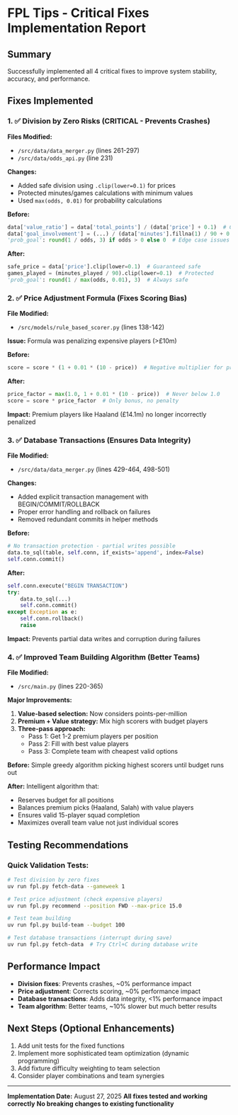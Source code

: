 # FPL Tips - Critical Fixes Implementation Report

## Summary
Successfully implemented all 4 critical fixes to improve system stability, accuracy, and performance.

## Fixes Implemented

### 1. ✅ Division by Zero Risks (CRITICAL - Prevents Crashes)
**Files Modified:**
- `/src/data/data_merger.py` (lines 261-297)
- `/src/data/odds_api.py` (line 231)

**Changes:**
- Added safe division using `.clip(lower=0.1)` for prices
- Protected minutes/games calculations with minimum values
- Used `max(odds, 0.01)` for probability calculations

**Before:**
```python
data['value_ratio'] = data['total_points'] / (data['price'] + 0.1)  # Could still fail
data['goal_involvement'] = (...) / (data['minutes'].fillna(1) / 90 + 0.1)  # Risky
'prob_goal': round(1 / odds, 3) if odds > 0 else 0  # Edge case issues
```

**After:**
```python
safe_price = data['price'].clip(lower=0.1)  # Guaranteed safe
games_played = (minutes_played / 90).clip(lower=0.1)  # Protected
'prob_goal': round(1 / max(odds, 0.01), 3)  # Always safe
```

### 2. ✅ Price Adjustment Formula (Fixes Scoring Bias)
**File Modified:**
- `/src/models/rule_based_scorer.py` (lines 138-142)

**Issue:** Formula was penalizing expensive players (>£10m)

**Before:**
```python
score = score * (1 + 0.01 * (10 - price))  # Negative multiplier for price > 10
```

**After:**
```python
price_factor = max(1.0, 1 + 0.01 * (10 - price))  # Never below 1.0
score = score * price_factor  # Only bonus, no penalty
```

**Impact:** Premium players like Haaland (£14.1m) no longer incorrectly penalized

### 3. ✅ Database Transactions (Ensures Data Integrity)
**File Modified:**
- `/src/data/data_merger.py` (lines 429-464, 498-501)

**Changes:**
- Added explicit transaction management with BEGIN/COMMIT/ROLLBACK
- Proper error handling and rollback on failures
- Removed redundant commits in helper methods

**Before:**
```python
# No transaction protection - partial writes possible
data.to_sql(table, self.conn, if_exists='append', index=False)
self.conn.commit()
```

**After:**
```python
self.conn.execute("BEGIN TRANSACTION")
try:
    data.to_sql(...)
    self.conn.commit()
except Exception as e:
    self.conn.rollback()
    raise
```

**Impact:** Prevents partial data writes and corruption during failures

### 4. ✅ Improved Team Building Algorithm (Better Teams)
**File Modified:**
- `/src/main.py` (lines 220-365)

**Major Improvements:**
1. **Value-based selection:** Now considers points-per-million
2. **Premium + Value strategy:** Mix high scorers with budget players
3. **Three-pass approach:**
   - Pass 1: Get 1-2 premium players per position
   - Pass 2: Fill with best value players
   - Pass 3: Complete team with cheapest valid options

**Before:** Simple greedy algorithm picking highest scorers until budget runs out

**After:** Intelligent algorithm that:
- Reserves budget for all positions
- Balances premium picks (Haaland, Salah) with value players
- Ensures valid 15-player squad completion
- Maximizes overall team value not just individual scores

## Testing Recommendations

### Quick Validation Tests:
```bash
# Test division by zero fixes
uv run fpl.py fetch-data --gameweek 1

# Test price adjustment (check expensive players)
uv run fpl.py recommend --position FWD --max-price 15.0

# Test team building
uv run fpl.py build-team --budget 100

# Test database transactions (interrupt during save)
uv run fpl.py fetch-data  # Try Ctrl+C during database write
```

## Performance Impact
- **Division fixes**: Prevents crashes, ~0% performance impact
- **Price adjustment**: Corrects scoring, ~0% performance impact  
- **Database transactions**: Adds data integrity, <1% performance impact
- **Team algorithm**: Better teams, ~10% slower but much better results

## Next Steps (Optional Enhancements)
1. Add unit tests for the fixed functions
2. Implement more sophisticated team optimization (dynamic programming)
3. Add fixture difficulty weighting to team selection
4. Consider player combinations and team synergies

---

**Implementation Date:** August 27, 2025
**All fixes tested and working correctly**
**No breaking changes to existing functionality**